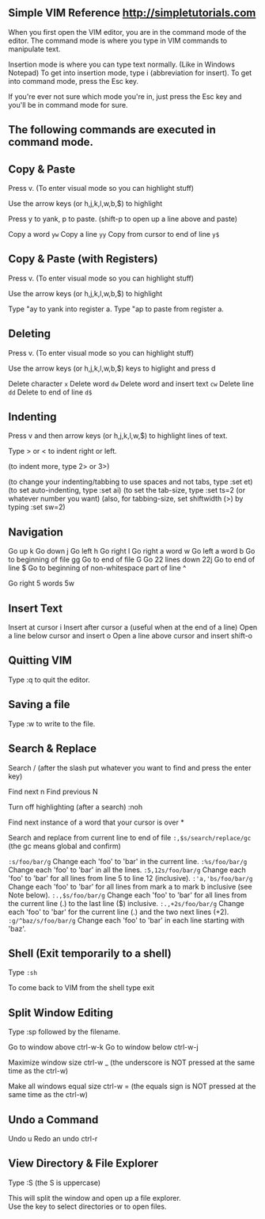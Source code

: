 
Simple VIM Reference                  http://simpletutorials.com
------------------------------------------------------------------------------

When you first open the VIM editor, you are in the command mode of the editor. 
The command mode is where you type in VIM commands to manipulate text. 

Insertion mode is where you can type text normally. (Like in Windows Notepad) 
To get into insertion mode, type i (abbreviation for insert). 
To get into command mode, press the Esc key.

If you're ever not sure which mode you're in, just press the Esc key 
and you'll be in command mode for sure.

The following commands are executed in command mode.
------------------------------------------------------------------------------


Copy & Paste
------------
Press v. (To enter visual mode so you can highlight stuff)

Use the arrow keys (or h,j,k,l,w,b,$) to highlight

Press y to yank, p to paste. (shift-p to open up a line above and paste)

Copy a word                         `yw`
Copy a line                         `yy`
Copy from cursor to end of line     `y$`


Copy & Paste (with Registers)
-----------------------------
Press v. (To enter visual mode so you can highlight stuff)

Use the arrow keys (or h,j,k,l,w,b,$) to highlight

Type "ay to yank into register a.
Type "ap to paste from register a.


Deleting
--------
Press v. (To enter visual mode so you can highlight stuff)

Use the arrow keys (or h,j,k,l,w,b,$) keys to higlight and press d

Delete character                `x`
Delete word                     `dw`
Delete word and insert text     `cw`
Delete line                     `dd`
Delete to end of line           `d$`


Indenting
---------
Press v and then arrow keys (or h,j,k,l,w,$) to highlight lines of text.

Type > or < to indent right or left.

(to indent more, type 2> or 3>)

(to change your indenting/tabbing to use spaces and not tabs, type :set et)
(to set auto-indenting, type :set ai)
(to set the tab-size, type :set ts=2 (or whatever number you want)
(also, for tabbing-size, set shiftwidth (>) by typing :set sw=2)


Navigation
----------
Go up                         k
Go down                       j
Go left                       h
Go right                      l
Go right a word               w
Go left a word                b
Go to beginning of file       gg
Go to end of file             G
Go 22 lines down              22j
Go to end of line             $
Go to beginning of 
non-whitespace part of line   ^

Go right 5 words              5w


Insert Text
-----------
Insert at cursor                      i
Insert after cursor                   a     (useful when at the end of a line)
Open a line below cursor and insert   o
Open a line above cursor and insert   shift-o


Quitting VIM 
------------
Type :q to quit the editor.


Saving a file
-------------
Type :w to write to the file.


Search & Replace
----------------
Search  /  (after the slash put whatever you want to find 
            and press the enter key)

Find next       n
Find previous   N

Turn off highlighting (after a search)  :noh

Find next instance of a word that your
cursor is over    *

Search and replace from current 
line to end of file   `:,$s/search/replace/gc` (the gc means global and confirm)

`:s/foo/bar/g` 	Change each 'foo' to 'bar' in the current line.
`:%s/foo/bar/g` 	Change each 'foo' to 'bar' in all the lines.
`:5,12s/foo/bar/g` 	Change each 'foo' to 'bar' for all lines from line 5 to line 12 (inclusive).
`:'a,'bs/foo/bar/g` 	Change each 'foo' to 'bar' for all lines from mark a to mark b inclusive (see Note below).
`:.,$s/foo/bar/g` 	Change each 'foo' to 'bar' for all lines from the current line (.) to the last line ($) inclusive.
`:.,+2s/foo/bar/g` 	Change each 'foo' to 'bar' for the current line (.) and the two next lines (+2).
`:g/^baz/s/foo/bar/g` 	Change each 'foo' to 'bar' in each line starting with 'baz'. 


Shell (Exit temporarily to a shell)
-----------------------------------
Type  `:sh`

To come back to VIM  from the shell type  exit 


Split Window Editing
--------------------
Type :sp followed by the filename.

Go to window above  ctrl-w-k
Go to window below  ctrl-w-j

Maximize window size  ctrl-w  _ 
(the underscore is NOT  pressed at the same time as the ctrl-w)

Make all windows equal size  ctrl-w =
(the equals sign is NOT pressed at the same time as the ctrl-w)


Undo a Command 
--------------
Undo                              u
Redo an undo                      ctrl-r


View Directory & File Explorer
------------------------------
Type :S  (the S is uppercase)

This will split the window and open up a file explorer.  
Use the <enter> key to select directories or to open files.
